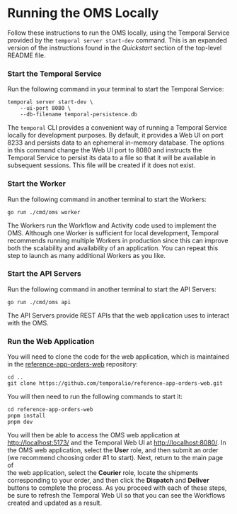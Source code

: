 # Running the OMS Locally

Follow these instructions to run the OMS locally, using the 
Temporal Service provided by the `temporal server start-dev` 
command. This is an expanded version of the instructions found 
in the _Quickstart_ section of the top-level README file.


### Start the Temporal Service

Run the following command in your terminal to start the Temporal 
Service:

```command
temporal server start-dev \
    --ui-port 8080 \
    --db-filename temporal-persistence.db
```

The `temporal` CLI provides a convenient way of running a 
Temporal Service locally for development purposes. By default,
it provides a Web UI on port 8233 and persists data to an 
ephemeral in-memory database. The options in this command 
change the Web UI port to 8080 and instructs the Temporal 
Service to persist its data to a file so that it will be 
available in subsequent sessions. This file will be created 
if it does not exist.


### Start the Worker

Run the following command in another terminal to start the Workers:

```command
go run ./cmd/oms worker
```

The Workers run the Workflow and Activity code used to implement the
OMS. Although one Worker is sufficient for local development, Temporal
recommends running multiple Workers in production since this can improve
both the scalability and availability of an application. You can repeat
this step to launch as many additional Workers as you like.


### Start the API Servers

Run the following command in another terminal to start the API Servers:

```command
go run ./cmd/oms api
```

The API Servers provide REST APIs that the web application uses to 
interact with the OMS. 


### Run the Web Application
You will need to clone the code for the web application, which is 
maintained in the [reference-app-orders-web](https://github.com/temporalio/reference-app-orders-web) 
repository:

```command
cd ..
git clone https://github.com/temporalio/reference-app-orders-web.git
```

You will then need to run the following commands to start it:

```command
cd reference-app-orders-web
pnpm install
pnpm dev
```

<!--
	TODO: expand this section to cover more advanced cases
	      and then move it to a separate document (with a 
		  demo video) that can be referenced by the other
		  instructions for running it.
-->

You will then be able to access the OMS web application at 
<http://localhost:5173/> and the Temporal Web UI at 
<http://localhost:8080/>. In the OMS web application, select 
the **User** role, and then submit an order (we recommend 
choosing order #1 to start). Next, return to the main page of  
the web application, select the **Courier** role, locate
the shipments corresponding to your order, and then click 
the **Dispatch** and **Deliver** buttons to complete the 
process. As you proceed with each of these steps, be sure 
to refresh the Temporal Web UI so that you can see the 
Workflows created and updated as a result. 

